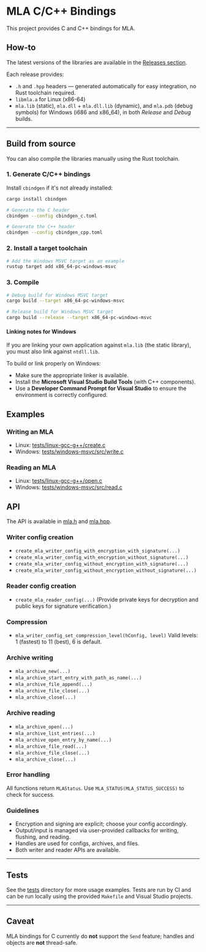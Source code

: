 # MLA C/C++ Bindings

This project provides C and C++ bindings for MLA.

## How-to

The latest versions of the libraries are available in the [Releases section](https://github.com/ANSSI-FR/MLA/releases).

Each release provides:

- `.h` and `.hpp` headers — generated automatically for easy integration, no Rust toolchain required.
- `libmla.a` for Linux (x86-64)
- `mla.lib` (static), `mla.dll` + `mla.dll.lib` (dynamic), and `mla.pdb` (debug symbols) for Windows (i686 and x86_64), in both *Release* and *Debug* builds.

---

## Build from source

You can also compile the libraries manually using the Rust toolchain.

### 1. Generate C/C++ bindings

Install `cbindgen` if it's not already installed:

```sh
cargo install cbindgen

# Generate the C header
cbindgen --config cbindgen_c.toml

# Generate the C++ header
cbindgen --config cbindgen_cpp.toml
```

### 2. Install a target toolchain

```sh
# Add the Windows MSVC target as an example
rustup target add x86_64-pc-windows-msvc
```

### 3. Compile

```sh
# Debug build for Windows MSVC target
cargo build --target x86_64-pc-windows-msvc

# Release build for Windows MSVC target
cargo build --release --target x86_64-pc-windows-msvc
```

#### Linking notes for Windows

If you are linking your own application against `mla.lib` (the static library), you must also link against `ntdll.lib`.

To build or link properly on Windows:

- Make sure the appropriate linker is available.
- Install the **Microsoft Visual Studio Build Tools** (with C++ components).
- Use a **Developer Command Prompt for Visual Studio** to ensure the environment is correctly configured.

## Examples

### Writing an MLA

- Linux: [tests/linux-gcc-g++/create.c](tests/linux-gcc-g++/create.c)
- Windows: [tests/windows-msvc/src/write.c](tests/windows-msvc/src/write.c)

### Reading an MLA

- Linux: [tests/linux-gcc-g++/open.c](tests/linux-gcc-g++/open.c)
- Windows: [tests/windows-msvc/src/read.c](tests/windows-msvc/src/read.c)

## API

The API is available in [mla.h](mla.h) and [mla.hpp](mla.hpp).

### Writer config creation

- `create_mla_writer_config_with_encryption_with_signature(...)`
- `create_mla_writer_config_with_encryption_without_signature(...)`
- `create_mla_writer_config_without_encryption_with_signature(...)`
- `create_mla_writer_config_without_encryption_without_signature(...)`

### Reader config creation

- `create_mla_reader_config(...)`
  (Provide private keys for decryption and public keys for signature verification.)

### Compression

- `mla_writer_config_set_compression_level(hConfig, level)`
  Valid levels: 1 (fastest) to 11 (best), 6 is default.

### Archive writing

- `mla_archive_new(...)`
- `mla_archive_start_entry_with_path_as_name(...)`
- `mla_archive_file_append(...)`
- `mla_archive_file_close(...)`
- `mla_archive_close(...)`

### Archive reading

- `mla_archive_open(...)`
- `mla_archive_list_entries(...)`
- `mla_archive_open_entry_by_name(...)`
- `mla_archive_file_read(...)`
- `mla_archive_file_close(...)`
- `mla_archive_close(...)`

### Error handling

All functions return `MLAStatus`. Use `MLA_STATUS(MLA_STATUS_SUCCESS)` to check for success.

### Guidelines

- Encryption and signing are explicit; choose your config accordingly.
- Output/input is managed via user-provided callbacks for writing, flushing, and reading.
- Handles are used for configs, archives, and files.
- Both writer and reader APIs are available.

---

## Tests

See the [tests](tests) directory for more usage examples.
Tests are run by CI and can be run locally using the provided `Makefile` and Visual Studio projects.

---

## Caveat

MLA bindings for C currently do **not** support the `Send` feature; handles and objects are **not** thread-safe.
